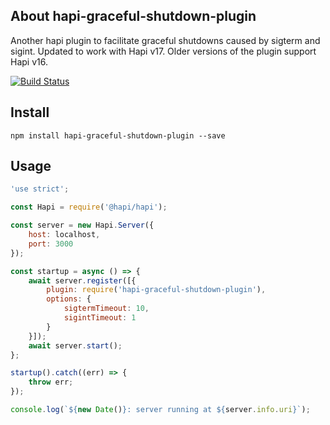 
## About hapi-graceful-shutdown-plugin

Another hapi plugin to facilitate graceful shutdowns caused by sigterm and sigint.  Updated to work with Hapi v17.  Older versions of the plugin support Hapi v16.

[![Build Status](https://travis-ci.org/visualjeff/hapi-graceful-shutdown-plugin.png)](https://travis-ci.org/visualjeff/hapi-graceful-shutdown-plugin)

## Install
```
npm install hapi-graceful-shutdown-plugin --save
```


## Usage

```js
'use strict';

const Hapi = require('@hapi/hapi');

const server = new Hapi.Server({
    host: localhost,
    port: 3000
});

const startup = async () => {
    await server.register([{
        plugin: require('hapi-graceful-shutdown-plugin'),
        options: {
            sigtermTimeout: 10,
            sigintTimeout: 1
        }
    }]);
    await server.start();
};

startup().catch((err) => {
    throw err;
});

console.log(`${new Date()}: server running at ${server.info.uri}`);
```
